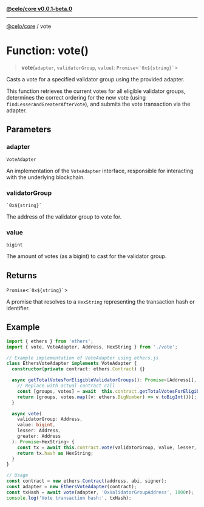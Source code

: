 [**@celo/core v0.0.1-beta.0**](../README.md)

***

[@celo/core](../globals.md) / vote

# Function: vote()

> **vote**(`adapter`, `validatorGroup`, `value`): `Promise`\<`` `0x${string}` ``\>

Casts a vote for a specified validator group using the provided adapter.

This function retrieves the current votes for all eligible validator groups,
determines the correct ordering for the new vote (using `findLesserAndGreaterAfterVote`),
and submits the vote transaction via the adapter.

## Parameters

### adapter

`VoteAdapter`

An implementation of the `VoteAdapter` interface, responsible for interacting with the underlying blockchain.

### validatorGroup

`` `0x${string}` ``

The address of the validator group to vote for.

### value

`bigint`

The amount of votes (as a bigint) to cast for the validator group.

## Returns

`Promise`\<`` `0x${string}` ``\>

A promise that resolves to a `HexString` representing the transaction hash or identifier.

## Example

```typescript
import { ethers } from 'ethers';
import { vote, VoteAdapter, Address, HexString } from './vote';

// Example implementation of VoteAdapter using ethers.js
class EthersVoteAdapter implements VoteAdapter {
  constructor(private contract: ethers.Contract) {}

  async getTotalVotesForEligibleValidatorGroups(): Promise<[Address[], bigint[]]> {
    // Replace with actual contract call
    const [groups, votes] = await  this.contract.getTotalVotesForEligibleValidatorGroups();
    return [groups, votes.map((v: ethers.BigNumber) => v.toBigInt())];
  }

  async vote(
    validatorGroup: Address,
    value: bigint,
    lesser: Address,
    greater: Address
  ): Promise<HexString> {
    const tx = await this.contract.vote(validatorGroup, value, lesser, greater);
    return tx.hash as HexString;
  }
}

// Usage
const contract = new ethers.Contract(address, abi, signer);
const adapter = new EthersVoteAdapter(contract);
const txHash = await vote(adapter, '0xValidatorGroupAddress', 1000n);
console.log('Vote transaction hash:', txHash);
```
